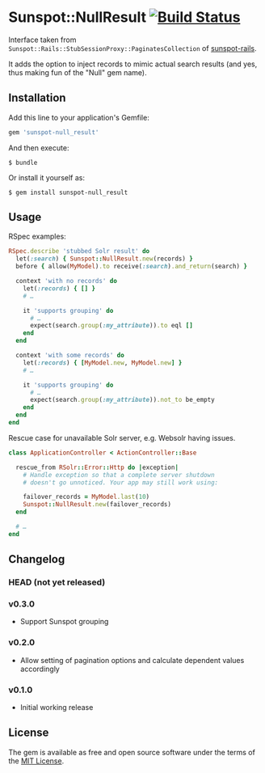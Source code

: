 # Sunspot::NullResult [![Build Status](https://travis-ci.org/Absolventa/sunspot_null-result.svg?branch=master)](https://travis-ci.org/Absolventa/sunspot_null-result)

Interface taken from `Sunspot::Rails::StubSessionProxy::PaginatesCollection` of
[sunspot-rails](https://github.com/sunspot/sunspot/tree/master/sunspot_rails).

It adds the option to inject records to mimic actual search results (and yes,
thus making fun of the "Null" gem name).

## Installation

Add this line to your application's Gemfile:

```ruby
gem 'sunspot-null_result'
```

And then execute:

    $ bundle

Or install it yourself as:

    $ gem install sunspot-null_result

## Usage

RSpec examples:

```ruby
RSpec.describe 'stubbed Solr result' do
  let(:search) { Sunspot::NullResult.new(records) }
  before { allow(MyModel).to receive(:search).and_return(search) }

  context 'with no records' do
    let(:records) { [] }
    # …

    it 'supports grouping' do
      # …
      expect(search.group(:my_attribute)).to eql []
    end
  end

  context 'with some records' do
    let(:records) { [MyModel.new, MyModel.new] }
    # …

    it 'supports grouping' do
      # …
      expect(search.group(:my_attribute)).not_to be_empty
    end
  end
end
```

Rescue case for unavailable Solr server, e.g. Websolr having issues.

```ruby
class ApplicationController < ActionController::Base

  rescue_from RSolr::Error::Http do |exception|
    # Handle exception so that a complete server shutdown
    # doesn't go unnoticed. Your app may still work using:

    failover_records = MyModel.last(10)
    Sunspot::NullResult.new(failover_records)
  end

  # …
end
```

## Changelog

### HEAD (not yet released)

### v0.3.0
* Support Sunspot grouping

### v0.2.0
* Allow setting of pagination options and calculate dependent values accordingly

### v0.1.0
* Initial working release


## License

The gem is available as free and open source software under the terms of the
[MIT License](http://opensource.org/licenses/MIT).

